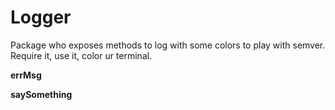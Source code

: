 # Logger
Package who exposes methods to log with some colors to play with semver. Require it, use it, color ur terminal.

**errMsg**


**saySomething**
